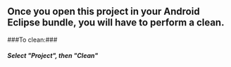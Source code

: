 Once you open this project in your Android Eclipse bundle, you will have to
perform a clean.
---
###To clean:###
##### Select "Project", then "Clean" #####
